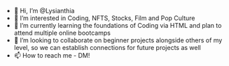 - 👋 Hi, I’m @Lysianthia
- 👀 I’m interested in Coding, NFTS, Stocks, Film and Pop Culture
- 🌱 I’m currently learning the foundations of Coding via HTML and plan to attend multiple online bootcamps
- 💞️ I’m looking to collaborate on beginner projects alongside others of my level, so we can establish connections for future projects as well
- 📫 How to reach me - DM!

<!---
Lysianthia/Lysianthia is a ✨ special ✨ repository because its `README.md` (this file) appears on your GitHub profile.
You can click the Preview link to take a look at your changes.
--->
